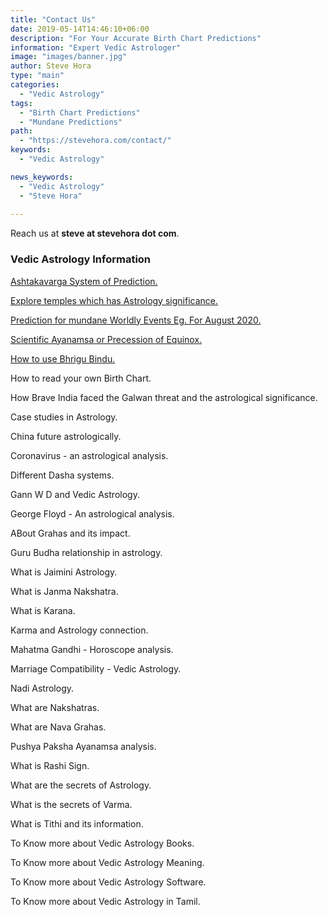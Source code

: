 ```yaml
---
title: "Contact Us"
date: 2019-05-14T14:46:10+06:00
description: "For Your Accurate Birth Chart Predictions"
information: "Expert Vedic Astrologer"
image: "images/banner.jpg"
author: Steve Hora
type: "main"
categories: 
  - "Vedic Astrology"
tags:
  - "Birth Chart Predictions"
  - "Mundane Predictions"
path:
  - "https://stevehora.com/contact/"
keywords:
  - "Vedic Astrology"

news_keywords:
  - "Vedic Astrology"
  - "Steve Hora"
  
---
```


Reach us at  **steve at stevehora dot com**.

### Vedic Astrology Information

[Ashtakavarga System of Prediction.](/articles/ashtakavarga/)

[Explore temples which has Astrology significance.](/articles/astrology-temple/)

[Prediction for mundane Worldly Events Eg. For August 2020.](/articles/august-2020/)

[Scientific Ayanamsa or Precession of Equinox.](/articles/ayanamsa/)

[How to use Bhrigu Bindu.](/articles/bhrigu-bindu/)

How to read your own Birth Chart.

How Brave India faced the Galwan threat and the astrological significance.

Case studies in Astrology.

China future astrologically.

Coronavirus - an astrological analysis.

Different Dasha systems.

Gann W D and Vedic Astrology.

George Floyd - An astrological analysis.

ABout Grahas and its impact.

Guru Budha relationship in astrology.

What is Jaimini Astrology.

What is Janma Nakshatra.

What is Karana.

Karma and Astrology connection.

Mahatma Gandhi - Horoscope analysis.

Marriage Compatibility - Vedic Astrology.

Nadi Astrology.

What are Nakshatras.

What are Nava Grahas.

Pushya Paksha Ayanamsa analysis.

What is Rashi Sign.

What are the secrets of Astrology.

What is the secrets of Varma.

What is Tithi and its information.

To Know more about Vedic Astrology Books.

To Know more about Vedic Astrology Meaning.

To Know more about Vedic Astrology Software.

To Know more about Vedic Astrology in Tamil.